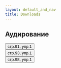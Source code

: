 ```yaml
---
layout: default_and_nav
title: Downloads
---
```

## Аудирование
<audio id="ID091" source src="assets/audio/page_91_ex_1.mp3"></audio><button onclick="playAudio('ID091')" type="button">стр.91, упр.1</button> <br/> 
<audio id="ID093" source src="assets/audio/page_93_ex_1.mp3"></audio><button onclick="playAudio('ID093')" type="button">стр.93, упр.1</button> <br/> 
<audio id="ID098" source src="assets/audio/page_98_ex_1.mp3"></audio><button onclick="playAudio('ID098')" type="button">стр.98, упр.1</button>

<script>
function playAudio(audio_element) {
	var x = document.getElementById(audio_element);
	x.play();
}
</script>
